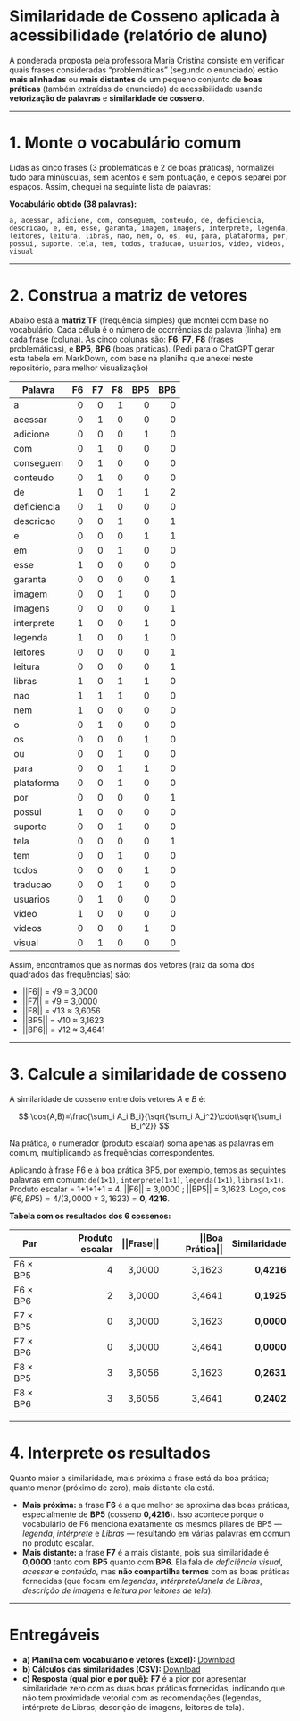# Similaridade de Cosseno aplicada à acessibilidade (relatório de aluno)

A ponderada proposta pela professora Maria Cristina consiste em verificar quais frases consideradas “problemáticas” (segundo o enunciado) estão **mais alinhadas** ou **mais distantes** de um pequeno conjunto de **boas práticas** (também extraídas do enunciado) de acessibilidade usando **vetorização de palavras** e **similaridade de cosseno**.

---
# 1. Monte o vocabulário comum

Lidas as cinco frases (3 problemáticas e 2 de boas práticas), normalizei tudo para minúsculas, sem acentos e sem pontuação, e depois separei por espaços. Assim, cheguei na seguinte lista de palavras:

**Vocabulário obtido (38 palavras):**

`a, acessar, adicione, com, conseguem, conteudo, de, deficiencia, descricao, e, em, esse, garanta, imagem, imagens, interprete, legenda, leitores, leitura, libras, nao, nem, o, os, ou, para, plataforma, por, possui, suporte, tela, tem, todos, traducao, usuarios, video, videos, visual`

---

# 2. Construa a matriz de vetores

Abaixo está a **matriz TF** (frequência simples) que montei com base no vocabulário. Cada célula é o número de ocorrências da palavra (linha) em cada frase (coluna). As cinco colunas são: **F6**, **F7**, **F8** (frases problemáticas), e **BP5**, **BP6** (boas práticas). 
(Pedi para o ChatGPT gerar esta tabela em MarkDown, com base na planilha que anexei neste repositório, para melhor visualização)

| Palavra     | F6 | F7 | F8 | BP5 | BP6 |
| ----------- | -: | -: | -: | --: | --: |
| a           |  0 |  0 |  1 |   0 |   0 |
| acessar     |  0 |  1 |  0 |   0 |   0 |
| adicione    |  0 |  0 |  0 |   1 |   0 |
| com         |  0 |  1 |  0 |   0 |   0 |
| conseguem   |  0 |  1 |  0 |   0 |   0 |
| conteudo    |  0 |  1 |  0 |   0 |   0 |
| de          |  1 |  0 |  1 |   1 |   2 |
| deficiencia |  0 |  1 |  0 |   0 |   0 |
| descricao   |  0 |  0 |  1 |   0 |   1 |
| e           |  0 |  0 |  0 |   1 |   1 |
| em          |  0 |  0 |  1 |   0 |   0 |
| esse        |  1 |  0 |  0 |   0 |   0 |
| garanta     |  0 |  0 |  0 |   0 |   1 |
| imagem      |  0 |  0 |  1 |   0 |   0 |
| imagens     |  0 |  0 |  0 |   0 |   1 |
| interprete  |  1 |  0 |  0 |   1 |   0 |
| legenda     |  1 |  0 |  0 |   1 |   0 |
| leitores    |  0 |  0 |  0 |   0 |   1 |
| leitura     |  0 |  0 |  0 |   0 |   1 |
| libras      |  1 |  0 |  1 |   1 |   0 |
| nao         |  1 |  1 |  1 |   0 |   0 |
| nem         |  1 |  0 |  0 |   0 |   0 |
| o           |  0 |  1 |  0 |   0 |   0 |
| os          |  0 |  0 |  0 |   1 |   0 |
| ou          |  0 |  0 |  1 |   0 |   0 |
| para        |  0 |  0 |  1 |   1 |   0 |
| plataforma  |  0 |  0 |  1 |   0 |   0 |
| por         |  0 |  0 |  0 |   0 |   1 |
| possui      |  1 |  0 |  0 |   0 |   0 |
| suporte     |  0 |  0 |  1 |   0 |   0 |
| tela        |  0 |  0 |  0 |   0 |   1 |
| tem         |  0 |  0 |  1 |   0 |   0 |
| todos       |  0 |  0 |  0 |   1 |   0 |
| traducao    |  0 |  0 |  1 |   0 |   0 |
| usuarios    |  0 |  1 |  0 |   0 |   0 |
| video       |  1 |  0 |  0 |   0 |   0 |
| videos      |  0 |  0 |  0 |   1 |   0 |
| visual      |  0 |  1 |  0 |   0 |   0 |

Assim, encontramos que as normas dos vetores (raiz da soma dos quadrados das frequências) são:

* ||F6|| = √9 = 3,0000
* ||F7|| = √9 = 3,0000
* ||F8|| = √13 ≈ 3,6056
* ||BP5|| = √10 ≈ 3,1623
* ||BP6|| = √12 ≈ 3,4641

---

# 3. Calcule a similaridade de cosseno

A similaridade de cosseno entre dois vetores $A$ e $B$ é:

$$
\cos(A,B)=\frac{\sum_i A_i B_i}{\sqrt{\sum_i A_i^2}\cdot\sqrt{\sum_i B_i^2}}
$$

Na prática, o numerador (produto escalar) soma apenas as palavras em comum, multiplicando as frequências correspondentes.

Aplicando à frase F6 e à boa prática BP5, por exemplo, temos as seguintes palavras em comum: `de(1×1)`, `interprete(1×1)`, `legenda(1×1)`, `libras(1×1)`.
Produto escalar = 1+1+1+1 = 4.
||F6|| = 3,0000 ; ||BP5|| = 3,1623.
Logo, $\cos(F6,BP5) = 4 / (3,0000 × 3,1623) = \mathbf{0,4216}$.

**Tabela com os resultados dos 6 cossenos:**

| Par      | Produto escalar | \|\|Frase\|\| | \|\|Boa Prática\|\| | Similaridade |
| -------- | --------------: | ------------: | ----------: | -----------: |
| F6 × BP5 |               4 |        3,0000 |      3,1623 |   **0,4216** |
| F6 × BP6 |               2 |        3,0000 |      3,4641 |   **0,1925** |
| F7 × BP5 |               0 |        3,0000 |      3,1623 |   **0,0000** |
| F7 × BP6 |               0 |        3,0000 |      3,4641 |   **0,0000** |
| F8 × BP5 |               3 |        3,6056 |      3,1623 |   **0,2631** |
| F8 × BP6 |               3 |        3,6056 |      3,4641 |   **0,2402** |

---

# 4. Interprete os resultados

Quanto maior a similaridade, mais próxima a frase está da boa prática; quanto menor (próximo de zero), mais distante ela está.

* **Mais próxima:** a frase **F6** é a que melhor se aproxima das boas práticas, especialmente de **BP5** (cosseno **0,4216**). Isso acontece porque o vocabulário de F6 menciona exatamente os mesmos pilares de BP5 — *legenda*, *intérprete* e *Libras* — resultando em várias palavras em comum no produto escalar.
* **Mais distante:** a frase **F7** é a mais distante, pois sua similaridade é **0,0000** tanto com **BP5** quanto com **BP6**. Ela fala de *deficiência visual*, *acessar* e *conteúdo*, mas **não compartilha termos** com as boas práticas fornecidas (que focam em *legendas*, *intérprete/Janela de Libras*, *descrição de imagens* e *leitura por leitores de tela*).


---
# Entregáveis

* **a) Planilha com vocabulário e vetores (Excel):** [Download](vetores_vocabulario.xlsx)
* **b) Cálculos das similaridades (CSV):** [Download](calculo_similaridades.csv)
* **c) Resposta (qual pior e por quê):** **F7** é a pior por apresentar similaridade zero com as duas boas práticas fornecidas, indicando que não tem proximidade vetorial com as recomendações (legendas, intérprete de Libras, descrição de imagens, leitores de tela).
